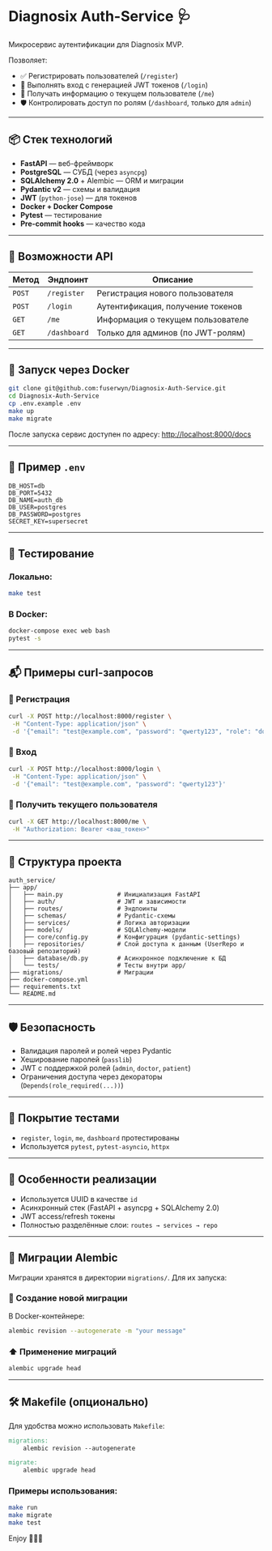 # Diagnosix Auth-Service 🩺

Микросервис аутентификации для Diagnosix MVP.

Позволяет:
- ✅ Регистрировать пользователей (`/register`)
- 🔐 Выполнять вход с генерацией JWT токенов (`/login`)
- 👤 Получать информацию о текущем пользователе (`/me`)
- 🛡 Контролировать доступ по ролям (`/dashboard`, только для `admin`)

---

## 📦 Стек технологий

- **FastAPI** — веб-фреймворк
- **PostgreSQL** — СУБД (через `asyncpg`)
- **SQLAlchemy 2.0** + Alembic — ORM и миграции
- **Pydantic v2** — схемы и валидация
- **JWT** (`python-jose`) — для токенов
- **Docker + Docker Compose**
- **Pytest** — тестирование
- **Pre-commit hooks** — качество кода

---

## 🧪 Возможности API

| Метод | Эндпоинт | Описание |
|-------|----------|----------|
| `POST` | `/register` | Регистрация нового пользователя |
| `POST` | `/login` | Аутентификация, получение токенов |
| `GET` | `/me` | Информация о текущем пользователе |
| `GET` | `/dashboard` | Только для админов (по JWT-ролям) |

---

## 🚀 Запуск через Docker

```bash
git clone git@github.com:fuserwyn/Diagnosix-Auth-Service.git
cd Diagnosix-Auth-Service
cp .env.example .env
make up
make migrate
```

После запуска сервис доступен по адресу: [http://localhost:8000/docs](http://localhost:8000/docs)

---

## 📂 Пример `.env`

```env
DB_HOST=db
DB_PORT=5432
DB_NAME=auth_db
DB_USER=postgres
DB_PASSWORD=postgres
SECRET_KEY=supersecret
```

---

## 🧪 Тестирование

### Локально:
```bash
make test
```

### В Docker:
```bash
docker-compose exec web bash
pytest -s
```

---

## 📬 Примеры curl-запросов

### 🔐 Регистрация

```bash
curl -X POST http://localhost:8000/register \
 -H "Content-Type: application/json" \
 -d '{"email": "test@example.com", "password": "qwerty123", "role": "doctor"}'
```

### 🔑 Вход

```bash
curl -X POST http://localhost:8000/login \
 -H "Content-Type: application/json" \
 -d '{"email": "test@example.com", "password": "qwerty123"}'
```

### 👤 Получить текущего пользователя

```bash
curl -X GET http://localhost:8000/me \
 -H "Authorization: Bearer <ваш_токен>"
```

---

## 🧭 Структура проекта

```
auth_service/
├── app/
│   ├── main.py               # Инициализация FastAPI
│   ├── auth/                 # JWT и зависимости
│   ├── routes/               # Эндпоинты
│   ├── schemas/              # Pydantic-схемы
│   ├── services/             # Логика авторизации
│   ├── models/               # SQLAlchemy-модели
│   ├── core/config.py        # Конфигурация (pydantic-settings)
│   ├── repositories/         # Слой доступа к данным (UserRepo и базовый репозиторий)
│   ├── database/db.py        # Асинхронное подключение к БД
│   └── tests/                # Тесты внутри app/
├── migrations/               # Миграции
├── docker-compose.yml
├── requirements.txt
└── README.md
```

---

## 🛡 Безопасность

- Валидация паролей и ролей через Pydantic
- Хеширование паролей (`passlib`)
- JWT с поддержкой ролей (`admin`, `doctor`, `patient`)
- Ограничения доступа через декораторы (`Depends(role_required(...))`)

---

## 🧪 Покрытие тестами

- `register`, `login`, `me`, `dashboard` протестированы
- Используется `pytest`, `pytest-asyncio`, `httpx`

---

## 🧠 Особенности реализации

- Используется UUID в качестве `id`
- Асинхронный стек (FastAPI + asyncpg + SQLAlchemy 2.0)
- JWT access/refresh токены
- Полностью разделённые слои: `routes → services → repo`

---
## 📜 Миграции Alembic

Миграции хранятся в директории `migrations/`. Для их запуска:

### 🔼 Создание новой миграции

В Docker-контейнере:
```bash
alembic revision --autogenerate -m "your message"
```

### ⬆️ Применение миграций

```bash
alembic upgrade head
```

---

## 🛠 Makefile (опционально)

Для удобства можно использовать `Makefile`:

```makefile
migrations:
	alembic revision --autogenerate

migrate:
	alembic upgrade head
```

### Примеры использования:

```bash
make run
make migrate
make test
```
Enjoy 👨‍⚕️✨
